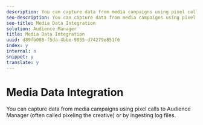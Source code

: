 ```yaml
---
description: You can capture data from media campaigns using pixel calls to Audience Manager (often called pixeling the creative) or by ingesting log files.
seo-description: You can capture data from media campaigns using pixel calls to Audience Manager (often called pixeling the creative) or by ingesting log files.
seo-title: Media Data Integration
solution: Audience Manager
title: Media Data Integration
uuid: d89fb088-f5da-4bbe-9055-d74279e851f6
index: y
internal: n
snippet: y
translate: y
---
```


# Media Data Integration

You can capture data from media campaigns using pixel calls to Audience Manager (often called pixeling the creative) or by ingesting log files.




<!-- c_camp_data_int.xml -->

